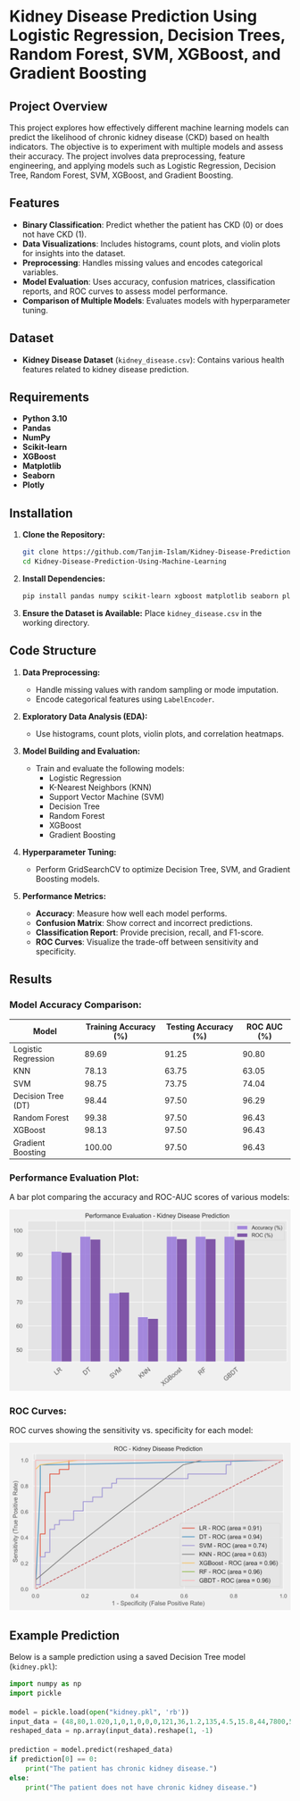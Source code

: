 # Kidney Disease Prediction Using Logistic Regression, Decision Trees, Random Forest, SVM, XGBoost, and Gradient Boosting

## Project Overview

This project explores how effectively different machine learning models can predict the likelihood of chronic kidney disease (CKD) based on health indicators. The objective is to experiment with multiple models and assess their accuracy. The project involves data preprocessing, feature engineering, and applying models such as Logistic Regression, Decision Tree, Random Forest, SVM, XGBoost, and Gradient Boosting.

## Features

- **Binary Classification**: Predict whether the patient has CKD (0) or does not have CKD (1).
- **Data Visualizations**: Includes histograms, count plots, and violin plots for insights into the dataset.
- **Preprocessing**: Handles missing values and encodes categorical variables.
- **Model Evaluation**: Uses accuracy, confusion matrices, classification reports, and ROC curves to assess model performance.
- **Comparison of Multiple Models**: Evaluates models with hyperparameter tuning.

## Dataset

- **Kidney Disease Dataset** (`kidney_disease.csv`): Contains various health features related to kidney disease prediction.

## Requirements

- **Python 3.10**
- **Pandas**
- **NumPy**
- **Scikit-learn**
- **XGBoost**
- **Matplotlib**
- **Seaborn**
- **Plotly**

## Installation

1. **Clone the Repository:**

    ```bash
    git clone https://github.com/Tanjim-Islam/Kidney-Disease-Prediction-Using-Machine-Learning.git
    cd Kidney-Disease-Prediction-Using-Machine-Learning
    ```

2. **Install Dependencies:**

    ```bash
    pip install pandas numpy scikit-learn xgboost matplotlib seaborn plotly
    ```

3. **Ensure the Dataset is Available:**
   Place `kidney_disease.csv` in the working directory.

## Code Structure

1. **Data Preprocessing:**
   - Handle missing values with random sampling or mode imputation.
   - Encode categorical features using `LabelEncoder`.

2. **Exploratory Data Analysis (EDA):**
   - Use histograms, count plots, violin plots, and correlation heatmaps.

3. **Model Building and Evaluation:**
   - Train and evaluate the following models:
     - Logistic Regression
     - K-Nearest Neighbors (KNN)
     - Support Vector Machine (SVM)
     - Decision Tree
     - Random Forest
     - XGBoost
     - Gradient Boosting

4. **Hyperparameter Tuning:**
   - Perform GridSearchCV to optimize Decision Tree, SVM, and Gradient Boosting models.

5. **Performance Metrics:**
   - **Accuracy**: Measure how well each model performs.
   - **Confusion Matrix**: Show correct and incorrect predictions.
   - **Classification Report**: Provide precision, recall, and F1-score.
   - **ROC Curves**: Visualize the trade-off between sensitivity and specificity.

## Results

### Model Accuracy Comparison:

| **Model**              | **Training Accuracy (%)** | **Testing Accuracy (%)** | **ROC AUC (%)** |
|------------------------|---------------------------|--------------------------|----------------|
| Logistic Regression    | 89.69                     | 91.25                    | 90.80          |
| KNN                    | 78.13                     | 63.75                    | 63.05          |
| SVM                    | 98.75                     | 73.75                    | 74.04          |
| Decision Tree (DT)     | 98.44                     | 97.50                    | 96.29          |
| Random Forest          | 99.38                     | 97.50                    | 96.43          |
| XGBoost                | 98.13                     | 97.50                    | 96.43          |
| Gradient Boosting      | 100.00                    | 97.50                    | 96.43          |

### Performance Evaluation Plot:
A bar plot comparing the accuracy and ROC-AUC scores of various models:

![Performance Evaluation - Kidney Disease Prediction](Images/PE_kidney.jpeg)

### ROC Curves:
ROC curves showing the sensitivity vs. specificity for each model:

![ROC - Kidney Disease Prediction](Images/roc_kidney.jpeg)

## Example Prediction

Below is a sample prediction using a saved Decision Tree model (`kidney.pkl`):

```python
import numpy as np
import pickle

model = pickle.load(open("kidney.pkl", 'rb'))
input_data = (48,80,1.020,1,0,1,0,0,0,121,36,1.2,135,4.5,15.8,44,7800,5.2,1,1,0,1,0,0)
reshaped_data = np.array(input_data).reshape(1, -1)

prediction = model.predict(reshaped_data)
if prediction[0] == 0:
    print("The patient has chronic kidney disease.")
else:
    print("The patient does not have chronic kidney disease.")

